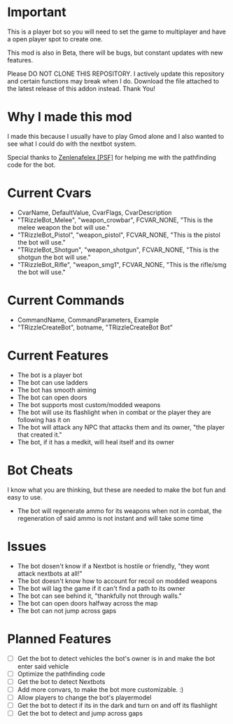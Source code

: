 # Important
This is a player bot so you will need to set the game to multiplayer and have a open player spot to create one.

This mod is also in Beta, there will be bugs, but constant updates with new features.

Please DO NOT CLONE THIS REPOSITORY. I actively update this repository and certain functions may break when I do. Download the file attached to the latest release of this addon instead. Thank You!

# Why I made this mod
I made this because I usually have to play Gmod alone and I also wanted to see what I could do with the nextbot system.

Special thanks to [Zenlenafelex [PSF]](https://steamcommunity.com/profiles/76561198976669728) for helping me with the pathfinding code for the bot.

# Current Cvars
- CvarName, DefaultValue, CvarFlags, CvarDescription
- "TRizzleBot_Melee", "weapon_crowbar", FCVAR_NONE, "This is the melee weapon the bot will use."
- "TRizzleBot_Pistol", "weapon_pistol", FCVAR_NONE, "This is the pistol the bot will use."
- "TRizzleBot_Shotgun", "weapon_shotgun", FCVAR_NONE, "This is the shotgun the bot will use."
- "TRizzleBot_Rifle", "weapon_smg1", FCVAR_NONE, "This is the rifle/smg the bot will use."

# Current Commands
- CommandName, CommandParameters, Example
- "TRizzleCreateBot", botname, "TRizzleCreateBot Bot"

# Current Features
- The bot is a player bot
- The bot can use ladders
- The bot has smooth aiming
- The bot can open doors
- The bot supports most custom/modded weapons
- The bot will use its flashlight when in combat or the player they are following has it on
- The bot will attack any NPC that attacks them and its owner, "the player that created it."
- The bot, if it has a medkit, will heal itself and its owner

# Bot Cheats
I know what you are thinking, but these are needed to make the bot fun and easy to use.
- The bot will regenerate ammo for its weapons when not in combat, the regeneration of said ammo is not instant and will take some time

# Issues
- The bot dosen't know if a Nextbot is hostile or friendly, "they wont attack nextbots at all!"
- The bot doesn't know how to account for recoil on modded weapons
- The bot will lag the game if it can't find a path to its owner
- The bot can see behind it, "thankfully not through walls."
- The bot can open doors halfway across the map
- The bot can not jump across gaps

# Planned Features
- [ ] Get the bot to detect vehicles the bot's owner is in and make the bot enter said vehicle
- [ ] Optimize the pathfinding code
- [ ] Get the bot to detect Nextbots
- [ ] Add more convars, to make the bot more customizable. :)
- [ ] Allow players to change the bot's playermodel
- [ ] Get the bot to detect if its in the dark and turn on and off its flashlight
- [ ] Get the bot to detect and jump across gaps
